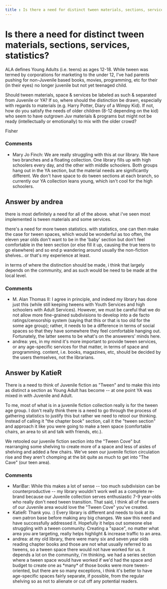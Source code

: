 ```yaml
---
title : Is there a need for distinct tween materials, sections, services, statistics?
---
```

Is there a need for distinct tween materials, sections, services, statistics?
=====================
ALA defines Young Adults (i.e. teens) as ages 12-18. While tween was
termed by corporations for marketing to the under 12, I've had parents
pushing for non-Juvenile based books, movies, programming, etc for their
(in their eyes) no longer juvenile but not yet teenaged child.

Should tween materials, space & services be labeled as such & separated
from Juvenile or YA? If so, where should the distinction be drawn,
especially with regards to materials (e.g. Harry Potter, Diary of a
Wimpy Kid). If not, how do you satisfy the needs of older children (8-12
depending on the kid) who seem to have outgrown Juv materials & programs
but might not be ready (intellectually or emotionally) to mix with the
older crowd?

Fisher

### Comments ###
* Mary Jo Finch: We are really struggling with this at our library. We have two branches
and a floating collection. One library fills up with high schoolers
every day, and the other with middle schoolers. Both groups hang out in
the YA section, but the material needs are significantly different. We
don't have space to do tween sections at each branch, so currently our
YA collection leans young, which isn't cool for the high schoolers.


Answer by andrea
----------------
there is most definitely a need for all of the above. what i've seen
most implemented is tween materials and some services.

there's a need for more tween statistics. with statistics, one can then
make the case for tween spaces, which would be wonderful as too often,
the eleven year olds don't want to be in the 'baby' section but don't
feel comfortable in the teen section (or else fill it up, causing the
true teens to go elsewhere) and so end p wandering around usually the
non-fiction shelves.. or that's my experience at least.

in terms of where the distinction should be made, i think that largely
depends on the community, and as such would be need to be made at the
local level.

### Comments ###
* M. Alan Thomas II: I agree in principle, and indeed my library has done just this (while
still keeping tweens with Youth Services and high schoolers with Adult
Services). However, we must be careful that we do not allow more
fine-grained subdivisions to develop into a de facto ratings/censorship
system (saying that this or that is too old for the some age group);
rather, it needs to be a difference in terms of social spaces so that
they have somewhere they feel comfortable hanging out. Fortunately, the
latter seems to be what's on the answerers' minds here.
* andrea: yes, in my mind it's more important to provide tween services, or any
age-specific services for that matter, in terms of space and
programming. content, i.e. books, magazines, etc, should be decided by
the users themselves, not the librarians.

Answer by KatieR
----------------
There is a need to think of Juvenile fiction as "Tween" and to make this
into as distinct a section as Young Adult has become -- at one point YA
was mixed in with Juvenile and Adult.

To me, most of what is in a juvenile fiction collection really is for
the tween age group. I don't really think there is a need to go through
the process of gathering statistics to justify this but rather we need
to retool our thinking. Instead of calling it "the chapter book"
section, call it the "tween section" and approach it like you were going
to make a teen space (comfortable chairs, an area to sit and talk with
friends, etc.).

We retooled our juvenile fiction section into the "Tween Cove" but
rearranging some shelving to create more of a space and less of aisles
of shelving and added a few chairs. We've seen our juvenile fiction
circulation rise and they aren't chomping at the bit quite as much to
get into "The Cave" (our teen area).

### Comments ###
* MariBar: While this makes a lot of sense -- too much subdivision can be
counterproductive -- my library wouldn't work well as a complete
re-brand because our Juvenile collection serves enthusiastic 7-9
year-olds who really don't need tween transition. That said, I think all
of the users of our Juvenile area would love the "Tween Cove" you've
created.
* KatieR: Thank you. :) Every library is different and needs to look at its own
patron base before making any big changes. We saw this need and have
successfully addressed it. Hopefully it helps out someone else
struggling with a tween community. Creating a "space", no matter what
area you are targeting, really helps highlight & increase traffic to an
area.
* andrea: at my old library, there were many six and seven year olds reading
chapter books and those are not what usually referred to as tweens, so a
tween space there would not have worked for us. it depends a lot on the
community, i'm thinking. we had a series section where a tween space
would have worked if we'd had the space and budget to create one as
\*many\* of those books were more tween-oriented, but there are so many
exceptions, i think it's better to have age-specific spaces fairly
separate, if possible, from the regular shelving so as not to alienate
or cut off any potential readers.

